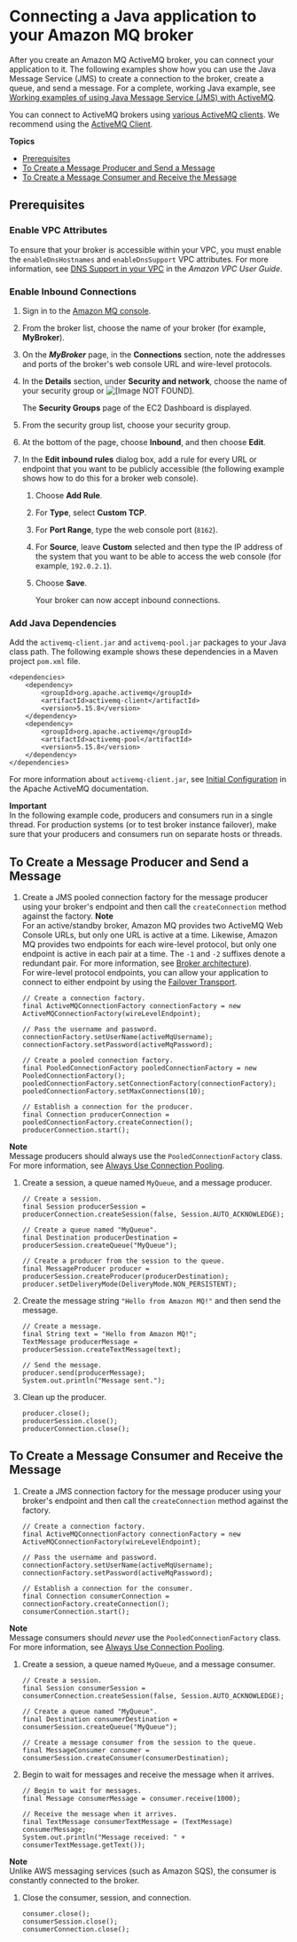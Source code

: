 # Connecting a Java application to your Amazon MQ broker<a name="amazon-mq-connecting-application"></a>

After you create an Amazon MQ ActiveMQ broker, you can connect your application to it\. The following examples show how you can use the Java Message Service \(JMS\) to create a connection to the broker, create a queue, and send a message\. For a complete, working Java example, see [Working examples of using Java Message Service \(JMS\) with ActiveMQ](amazon-mq-working-java-example.md)\.

You can connect to ActiveMQ brokers using [various ActiveMQ clients](http://activemq.apache.org/cross-language-clients.html)\. We recommend using the [ActiveMQ Client](https://mvnrepository.com/artifact/org.apache.activemq/activemq-client/5.15.0)\.

**Topics**
+ [Prerequisites](#connect-application-prerequisites-tutorial)
+ [To Create a Message Producer and Send a Message](#create-producer-send-message-tutorial)
+ [To Create a Message Consumer and Receive the Message](#create-consumer-receive-message-tutorial)

## Prerequisites<a name="connect-application-prerequisites-tutorial"></a>

### Enable VPC Attributes<a name="connect-application-enable-vpc-attributes-tutorial"></a>

To ensure that your broker is accessible within your VPC, you must enable the `enableDnsHostnames` and `enableDnsSupport` VPC attributes\. For more information, see [DNS Support in your VPC](https://docs.aws.amazon.com/vpc/latest/userguide/vpc-dns.html#vpc-dns-support) in the *Amazon VPC User Guide*\.

### Enable Inbound Connections<a name="connect-application-allow-inbound-connections-tutorial"></a>

1. Sign in to the [Amazon MQ console](https://console.aws.amazon.com/amazon-mq/)\.

1. From the broker list, choose the name of your broker \(for example, **MyBroker**\)\.

1. On the ***MyBroker*** page, in the **Connections** section, note the addresses and ports of the broker's web console URL and wire\-level protocols\.

1. In the **Details** section, under **Security and network**, choose the name of your security group or ![\[Image NOT FOUND\]](http://docs.aws.amazon.com/amazon-mq/latest/developer-guide/images/amazon-mq-tutorials-broker-details-link.png)\.

   The **Security Groups** page of the EC2 Dashboard is displayed\.

1. From the security group list, choose your security group\.

1. At the bottom of the page, choose **Inbound**, and then choose **Edit**\.

1. In the **Edit inbound rules** dialog box, add a rule for every URL or endpoint that you want to be publicly accessible \(the following example shows how to do this for a broker web console\)\.

   1. Choose **Add Rule**\.

   1. For **Type**, select **Custom TCP**\.

   1. For **Port Range**, type the web console port \(`8162`\)\.

   1. For **Source**, leave **Custom** selected and then type the IP address of the system that you want to be able to access the web console \(for example, `192.0.2.1`\)\.

   1. Choose **Save**\.

      Your broker can now accept inbound connections\.

### Add Java Dependencies<a name="connect-application-java-dependencies-tutorial"></a>

Add the `activemq-client.jar` and `activemq-pool.jar` packages to your Java class path\. The following example shows these dependencies in a Maven project `pom.xml` file\.

```
<dependencies>
    <dependency>
        <groupId>org.apache.activemq</groupId>
        <artifactId>activemq-client</artifactId>
        <version>5.15.8</version>
    </dependency>
    <dependency>
        <groupId>org.apache.activemq</groupId>
        <artifactId>activemq-pool</artifactId>
        <version>5.15.8</version>
    </dependency>
</dependencies>
```

For more information about `activemq-client.jar`, see [Initial Configuration](http://activemq.apache.org/initial-configuration.html) in the Apache ActiveMQ documentation\.

**Important**  
In the following example code, producers and consumers run in a single thread\. For production systems \(or to test broker instance failover\), make sure that your producers and consumers run on separate hosts or threads\.

## To Create a Message Producer and Send a Message<a name="create-producer-send-message-tutorial"></a>

1. Create a JMS pooled connection factory for the message producer using your broker's endpoint and then call the `createConnection` method against the factory\.
**Note**  
For an active/standby broker, Amazon MQ provides two ActiveMQ Web Console URLs, but only one URL is active at a time\. Likewise, Amazon MQ provides two endpoints for each wire\-level protocol, but only one endpoint is active in each pair at a time\. The `-1` and `-2` suffixes denote a redundant pair\. For more information, see [Broker architecture](amazon-mq-broker-architecture.md)\)\.  
For wire\-level protocol endpoints, you can allow your application to connect to either endpoint by using the [Failover Transport](http://activemq.apache.org/failover-transport-reference.html)\.

   ```
   // Create a connection factory.
   final ActiveMQConnectionFactory connectionFactory = new ActiveMQConnectionFactory(wireLevelEndpoint);
   
   // Pass the username and password.
   connectionFactory.setUserName(activeMqUsername);
   connectionFactory.setPassword(activeMqPassword);
   
   // Create a pooled connection factory.
   final PooledConnectionFactory pooledConnectionFactory = new PooledConnectionFactory();
   pooledConnectionFactory.setConnectionFactory(connectionFactory);
   pooledConnectionFactory.setMaxConnections(10);
   
   // Establish a connection for the producer.
   final Connection producerConnection = pooledConnectionFactory.createConnection();
   producerConnection.start();
   ```
**Note**  
Message producers should always use the `PooledConnectionFactory` class\. For more information, see [Always Use Connection Pooling](connecting-to-amazon-mq.md#always-use-connection-pooling)\.

1. Create a session, a queue named `MyQueue`, and a message producer\.

   ```
   // Create a session.
   final Session producerSession = producerConnection.createSession(false, Session.AUTO_ACKNOWLEDGE);
   
   // Create a queue named "MyQueue".
   final Destination producerDestination = producerSession.createQueue("MyQueue");
   
   // Create a producer from the session to the queue.
   final MessageProducer producer = producerSession.createProducer(producerDestination);
   producer.setDeliveryMode(DeliveryMode.NON_PERSISTENT);
   ```

1. Create the message string `"Hello from Amazon MQ!"` and then send the message\.

   ```
   // Create a message.
   final String text = "Hello from Amazon MQ!";
   TextMessage producerMessage = producerSession.createTextMessage(text);
   
   // Send the message.
   producer.send(producerMessage);
   System.out.println("Message sent.");
   ```

1. Clean up the producer\.

   ```
   producer.close();
   producerSession.close();
   producerConnection.close();
   ```

## To Create a Message Consumer and Receive the Message<a name="create-consumer-receive-message-tutorial"></a>

1. Create a JMS connection factory for the message producer using your broker's endpoint and then call the `createConnection` method against the factory\.

   ```
   // Create a connection factory.
   final ActiveMQConnectionFactory connectionFactory = new ActiveMQConnectionFactory(wireLevelEndpoint);
   
   // Pass the username and password.
   connectionFactory.setUserName(activeMqUsername);
   connectionFactory.setPassword(activeMqPassword);
   
   // Establish a connection for the consumer.
   final Connection consumerConnection = connectionFactory.createConnection();
   consumerConnection.start();
   ```
**Note**  
Message consumers should *never* use the `PooledConnectionFactory` class\. For more information, see [Always Use Connection Pooling](connecting-to-amazon-mq.md#always-use-connection-pooling)\.

1. Create a session, a queue named `MyQueue`, and a message consumer\.

   ```
   // Create a session.
   final Session consumerSession = consumerConnection.createSession(false, Session.AUTO_ACKNOWLEDGE);
   
   // Create a queue named "MyQueue".
   final Destination consumerDestination = consumerSession.createQueue("MyQueue");
   
   // Create a message consumer from the session to the queue.
   final MessageConsumer consumer = consumerSession.createConsumer(consumerDestination);
   ```

1. Begin to wait for messages and receive the message when it arrives\.

   ```
   // Begin to wait for messages.
   final Message consumerMessage = consumer.receive(1000);
   
   // Receive the message when it arrives.
   final TextMessage consumerTextMessage = (TextMessage) consumerMessage;
   System.out.println("Message received: " + consumerTextMessage.getText());
   ```
**Note**  
Unlike AWS messaging services \(such as Amazon SQS\), the consumer is constantly connected to the broker\.

1. Close the consumer, session, and connection\.

   ```
   consumer.close();
   consumerSession.close();
   consumerConnection.close();
   ```